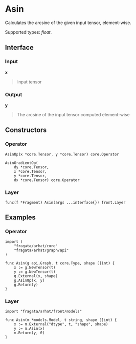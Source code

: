 
# Asin

Calculates the arcsine of the given input tensor, element-wise.

Supported types: *float*.

## Interface

### Input

**x**

>Input tensor

### Output

**y**

>The arcsine of the input tensor computed element-wise

## Constructors

### Operator


```
AsinOp(x *core.Tensor, y *core.Tensor) core.Operator

AsinGradientOp(
    dy *core.Tensor,
    x *core.Tensor,
    y *core.Tensor,
    dx *core.Tensor) core.Operator
```


### Layer


```
func(f *Fragment) Asin(args ...interface{}) front.Layer
```


## Examples

### Operator


```
import (
    "fragata/arhat/core"
    "fragata/arhat/graph/api"
)

func Asin(g api.Graph, t core.Type, shape []int) {
    x := g.NewTensor(t)
    y := g.NewTensor(t)
    g.External(x, shape)
    g.AsinOp(x, y)
    g.Return(y)
}
```


### Layer


```
import "fragata/arhat/front/models"

func Asin(m *models.Model, t string, shape []int) {
    x := m.External("dtype", t, "shape", shape)
    y := m.Asin(x)
    m.Return(y, 0)
}
```

